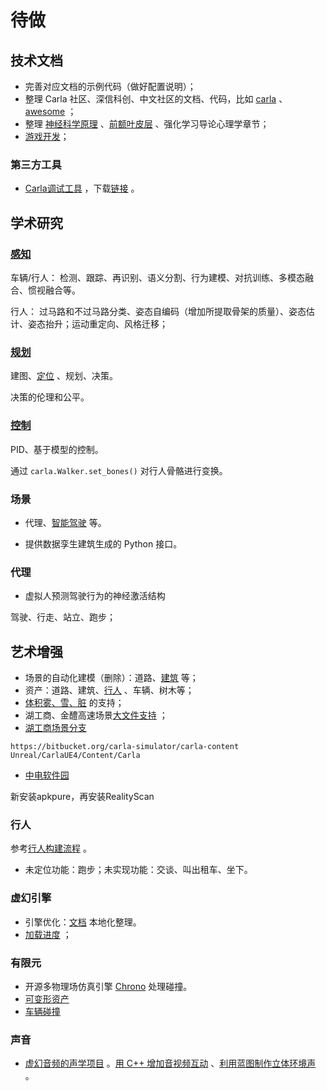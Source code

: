 # 待做

## 技术文档
* 完善对应文档的示例代码（做好配置说明）；
* 整理 Carla 社区、深信科创、中文社区的文档、代码，比如 [carla](https://github.com/OpenHUTB/carla/tree/master/PythonAPI/examples) 、[awesome](https://github.com/Amin-Tgz/awesome-CARLA) ；
* 整理 [神经科学原理](https://github.com/OpenHUTB/neuro) 、[前额叶皮层](https://github.com/OpenHUTB/PFC) 、强化学习导论心理学章节；
* [游戏开发](./game.md)；


### 第三方工具
* [Carla调试工具](https://gitee.com/kin-zhang/quickly-carla) ，下载[链接](https://www.microsoft.com/en-us/download/details.aspx?id=58090) 。


## 学术研究
### [感知](algorithms/perception.md)
车辆/行人：
检测、跟踪、再识别、语义分割、行为建模、对抗训练、多模态融合、惯视融合等。

行人：
过马路和不过马路分类、姿态自编码（增加所提取骨架的质量）、姿态估计、姿态抬升；运动重定向、风格迁移；

### [规划](algorithms/planning.md)
建图、[定位](algorithms/localization.md) 、规划、决策。

决策的伦理和公平。

### [控制](algorithms/control.md)
PID、基于模型的控制。

通过 `carla.Walker.set_bones()` 对行人骨骼进行变换。

### 场景
* 代理、[智能驾驶](https://openhutb.github.io/carla_doc/ecosys_iss/) 等。

* 提供数据孪生建筑生成的 Python 接口。

### 代理
* 虚拟人预测驾驶行为的神经激活结构

驾驶、行走、站立、跑步；


## 艺术增强
* 场景的自动化建模（删除）：道路、[建筑](https://github.com/chenzhaiyu/footprint-detection) 等；
* 资产：道路、建筑、[行人](https://github.com/EpicGames/MetaHuman-DNA-Calibration) 、车辆、树木等；
* [体积雾、雪、脏](https://bitbucket.org/carla-simulator/carla-content/pull-requests/382) 的支持；
* 湖工商、金醴高速场景[大文件支持](./tuto_G_lfs.md) ；
* [湖工商场景分支](https://bitbucket.org/hutbcity/openhutbcarla/src/main/)
```shell
https://bitbucket.org/carla-simulator/carla-content Unreal/CarlaUE4/Content/Carla
```

* [中电软件园](https://overpass-api.de/api/map?bbox=112.8671,28.2281,112.8873,28.2412) 

新安装apkpure，再安装RealityScan

### 行人
参考[行人构建流程](https://ww2.mathworks.cn/help/roadrunner-scenario/ug/import-custom-character-meshes.html) 。

* 未定位功能：跑步；未实现功能：交谈、叫出租车、坐下。



### 虚幻引擎
* 引擎优化：[文档](https://github.com/OpenHUTB/engine_doc) 本地化整理。
* [加载进度](https://www.unrealengine.com/marketplace/en-US/product/loading-screen-with-load-percentage) ；

### 有限元
* 开源多物理场仿真引擎 [Chrono](https://projectchrono.org/) 处理碰撞。
* [可变形资产](https://github.com/GPUOpen-Effects/FEMFX) 
* [车辆碰撞](https://github.com/OpenRadioss/OpenRadioss)

### 声音
* [虚幻音频的声学项目](https://www.unrealengine.com/marketplace/en-US/product/06cfe91228c04848a0f6d6f7fb7b40f0?sessionInvalidated=true) 。[用 C++ 增加音视频互动](https://blog.csdn.net/agora_cloud/article/details/106293719) 、[利用蓝图制作立体环境声](利用蓝图制作立体环境声) 。



